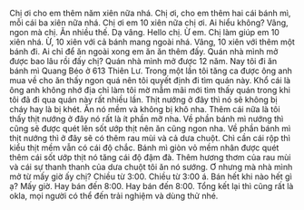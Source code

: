 Chị ơi cho em thêm năm xiên nữa nhá. Chị ơi, cho em thêm hai cái bánh mì, mỗi cái ba xiên nữa nhá. Chị ơi em 10 xiên nữa chị ơi. Ai hiểu không? Vâng, ngon mà chị. Ăn nhiều thế. Dạ vâng. Hello chị. Ừ em. Chị làm giúp em 10 xiên nhá. Ừ, 10 xiên với cả bánh mang ngoài nhá. Vâng, 10 xiên với thêm một bánh đi. Ai chỉ để ăn ngoài xong em ăn ăn thêm đấy. Quán nhà mình mở được bao lâu rồi đấy chị? Quán nhà mình mở được 12 năm. Nay tôi đi ăn bánh mì Quang Béo ở 613 Thiên Lư. Trong một lần tôi tăng ca được ông anh mua về cho ăn thấy ngon quá nên tôi quyết định đi tìm quán này. Khổ cái là ông anh không nhớ địa chỉ làm tôi mờ mẫm mãi mới tìm thấy quán trong khi tôi đã đi qua quán này rất nhiều lần. Thịt nướng ở đây thì nó sẽ không bị cháy hay là bị khét. Ăn nó mềm và không bị khô nha. Thêm cái nữa là tôi thấy thịt nướng ở đây nó rất là ít phần mỡ nha. Về phần bánh mì nướng thì cũng sẽ được quét lên sốt ướp thịt nên ăn cũng ngon nha. Về phần bánh mì thịt nướng thì ở đây sẽ có thêm rau mùi và cả dưa chuột. Chì cần cái rộp thì kiểu thịt mềm vẫn có cái độ chắc. Bánh mì giòn vỏ mềm nhân được quét thêm cái sốt ướp thịt nó tăng cái độ đậm đà. Thêm hương thơm của rau mùi và cái sự thanh thanh của dưa chuột tôi ăn nó sướng. Ơ nhưng mà nhà mình mở từ mấy giờ ấy chị? Chiều từ 3:00. Chiều từ 3:00 á. Bán hết khi nào hết gì ạ? Mấy giờ. Hay bán đến 8:00. Hay bán đến 8:00. Tổng kết lại thì cũng rất là okla, mọi người có thể đến trải nghiệm và dùng thử nhé.